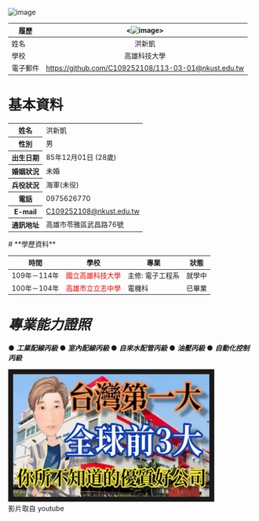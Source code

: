 ![image](https://github.com/C109252108/113-03-01/assets/161835219/a28db5d7-d8cf-4ee2-bc70-0469e6aa6ee7)

|      履歷        |<![image](https://github.com/C109252108/113-03-01/assets/161835219/264cfeeb-7634-4d8f-99ce-0bba09000aba)>|
| ---------------- |:-----------------------------:|
| 姓名             | 洪新凱                  |
| 學校             | 高雄科技大學                  |
| 電子郵件         | https://github.com/C109252108/113-03-01@nkust.edu.tw          |

#  **基本資料**
<table>
  <tr>
    <th>姓名</th>
    <td>洪新凱</td>
  </tr>
  <tr>
     <th>性別</th>
    <td>男</td>
  </tr>
  
   <th>出生日期</th>
    <td>85年12月01日 (28歲)</td>
  </tr>
  <tr>
    <th>婚姻狀況</th>
    <td>未婚</td>
  </tr>
  <tr>
    <th>兵役狀況</th>
    <td>海軍(未役)</td>
  </tr>
  <tr>
    <th>電話</th>
    <td>0975626770</td>
    </tr>
  <tr>
    <th>E-mail</th>
    <td><a href="mailto:C109252108@nkust.edu.tw">C109252108@nkust.edu.tw</a></td>
  </tr>
  <tr>
    <th>通訊地址</th>
    <td>高雄市苓雅區武昌路76號</td>
  </tr>
</table>
# **學歷資料**

| 時間| 學校 | 專業 | 狀態 |
|----------------|------------------------------------------------|-------------------------------------|----------|
| 109年－114年 | <span style="color: red;">國立高雄科技大學</span> | 主修: 電子工程系 | 就學中   |
| 100年－104年  | <span style="color: red;">高雄市立立志中學</span> | 電機科  |已畢業   |

# ***專業能力證照***
● ***工業配線丙級***
● ***室內配線丙級***
● ***自來水配管丙級***
● ***油壓丙級***
● ***自動化控制丙級***

<a href="https://youtu.be/kwTG_curpkw" target="_blank"><img src="https://github.com/yndon/Readme.md/blob/main/IMG/test.webp" 
alt="台灣第一大 全球前3大 你所不知道的這家公司？" width="400" height="250" border="10" /></a>
<br>影片取自 youtube 

